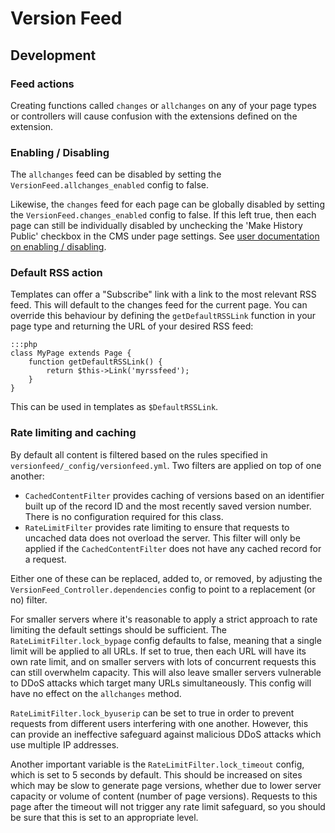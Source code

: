 # Version Feed

## Development

### Feed actions

Creating functions called `changes` or `allchanges` on any of your page types or controllers will cause confusion with
the extensions defined on the extension.

### Enabling / Disabling

The `allchanges` feed can be disabled by setting the `VersionFeed.allchanges_enabled` config to false.

Likewise, the `changes` feed for each page can be globally disabled by setting the `VersionFeed.changes_enabled`
config to false. If this left true, then each page can still be individually disabled by unchecking the
'Make History Public' checkbox in the CMS under page settings.
See [user documentation on enabling / disabling](user.md#enabling--disabling).

### Default RSS action

Templates can offer a "Subscribe" link with a link to the most relevant RSS feed. This will default to the changes feed
for the current page. You can override this behaviour by defining the `getDefaultRSSLink` function in your page type
and returning the URL of your desired RSS feed:

	:::php
	class MyPage extends Page {
		function getDefaultRSSLink() {
			return $this->Link('myrssfeed');
		}
	}

This can be used in templates as `$DefaultRSSLink`.

### Rate limiting and caching

By default all content is filtered based on the rules specified in `versionfeed/_config/versionfeed.yml`.
Two filters are applied on top of one another:

 * `CachedContentFilter` provides caching of versions based on an identifier built up of the record ID and the 
   most recently saved version number. There is no configuration required for this class.
 * `RateLimitFilter` provides rate limiting to ensure that requests to uncached data does not overload the 
   server. This filter will only be applied if the `CachedContentFilter` does not have any cached record
  for a request.

Either one of these can be replaced, added to, or removed, by adjusting the `VersionFeed_Controller.dependencies`
config to point to a replacement (or no) filter.

For smaller servers where it's reasonable to apply a strict approach to rate limiting the default
settings should be sufficient. The `RateLimitFilter.lock_bypage` config defaults to false, meaning that a
single limit will be applied to all URLs. If set to true, then each URL will have its own rate limit,
and on smaller servers with lots of concurrent requests this can still overwhelm capacity. This will
also leave smaller servers vulnerable to DDoS attacks which target many URLs simultaneously.
This config will have no effect on the `allchanges` method.

`RateLimitFilter.lock_byuserip` can be set to true in order to prevent requests from different users
interfering with one another. However, this can provide an ineffective safeguard against malicious DDoS attacks
which use multiple IP addresses.

Another important variable is the `RateLimitFilter.lock_timeout` config, which is set to 5 seconds by default.
This should be increased on sites which may be slow to generate page versions, whether due to lower
server capacity or volume of content (number of page versions). Requests to this page after the timeout
will not trigger any rate limit safeguard, so you should be sure that this is set to an appropriate level.
